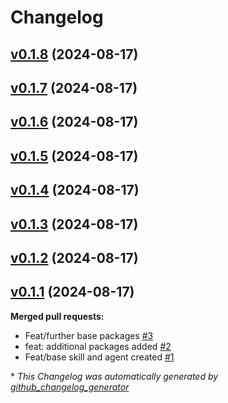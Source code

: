 # Changelog

## [v0.1.8](https://github.com/StationsStation/stations_station/tree/v0.1.8) (2024-08-17)

## [v0.1.7](https://github.com/StationsStation/stations_station/tree/v0.1.7) (2024-08-17)

## [v0.1.6](https://github.com/StationsStation/stations_station/tree/v0.1.6) (2024-08-17)

## [v0.1.5](https://github.com/StationsStation/stations_station/tree/v0.1.5) (2024-08-17)

## [v0.1.4](https://github.com/StationsStation/stations_station/tree/v0.1.4) (2024-08-17)

## [v0.1.3](https://github.com/StationsStation/stations_station/tree/v0.1.3) (2024-08-17)

## [v0.1.2](https://github.com/StationsStation/stations_station/tree/v0.1.2) (2024-08-17)

## [v0.1.1](https://github.com/StationsStation/stations_station/tree/v0.1.1) (2024-08-17)

**Merged pull requests:**

- Feat/further base packages [\#3](https://github.com/StationsStation/stations_station/pull/3)
- feat: additional packages added [\#2](https://github.com/StationsStation/stations_station/pull/2)
- Feat/base skill and agent created [\#1](https://github.com/StationsStation/stations_station/pull/1)



\* *This Changelog was automatically generated by [github_changelog_generator](https://github.com/github-changelog-generator/github-changelog-generator)*
